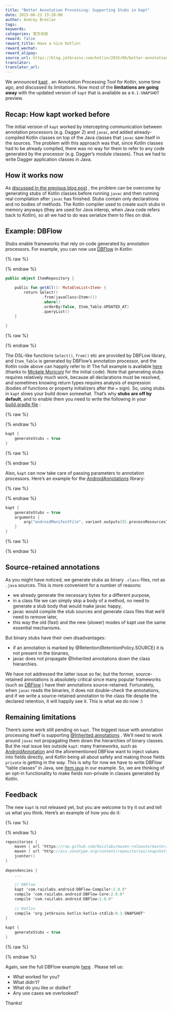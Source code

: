 ```yaml
---
title: "Better Annotation Processing: Supporting Stubs in kapt"
date: 2015-06-22 15:28:00
author: Andrey Breslav
tags:
keywords:
categories: 官方动态
reward: false
reward_title: Have a nice Kotlin!
reward_wechat:
reward_alipay:
source_url: https://blog.jetbrains.com/kotlin/2015/06/better-annotation-processing-supporting-stubs-in-kapt/
translator:
translator_url:
---
```


We announced [kapt](http://blog.jetbrains.com/kotlin/2015/05/kapt-annotation-processing-for-kotlin/) , an Annotation Processing Tool for Kotlin, some time ago, and discussed its limitations. Now most of the **limitations are going away** with the updated version of `kapt` that is available as a `0.1-SNAPSHOT` preview.<span id="more-2385"></span>
## Recap: How kapt worked before

The initial version of `kapt` worked by intercepting communication between annotation processors (e.g. Dagger 2) and `javac`, and added already-compiled Kotlin classes on top of the Java classes that `javac` saw itself in the sources. The problem with this approach was that, since Kotlin classes had to be already compiled, there was no way for them to refer to any code generated by the processor (e.g. Dagger’s module classes). Thus we had to write Dagger application classes in Java.
## How it works now

As [discussed in the previous blog post](http://blog.jetbrains.com/kotlin/2015/05/kapt-annotation-processing-for-kotlin/) , the problem can be overcome by generating <em>stubs</em> of Kotlin classes before running `javac` and then running real compilation after `javac` has finished. Stubs contain only declarations and no bodies of methods. The Kotlin compiler used to create such stubs in memory anyways (they are used for Java interop, when Java code refers back to Kotlin), so all we had to do was serialize them to files on disk.
## Example: DBFlow

Stubs enable frameworks that rely on code generated by annotation processors. For example, you can now use [DBFlow](https://github.com/Raizlabs/DBFlow) in Kotlin:

{% raw %}
<p></p>
{% endraw %}

```kotlin
public object ItemRepository {
 
    public fun getAll(): MutableList<Item> {
        return Select()
                .from(javaClass<Item>())
                .where()
                .orderBy(false, Item_Table.UPDATED_AT)
                .queryList()
    }
 
}
```

{% raw %}
<p></p>
{% endraw %}

The DSL-like functions `Select()`, `from()` etc are provided by DBFLow library, and `Item_Table` is generated by DBFlow’s annotation processor, and the Kotlin code above can happily refer to it!
The full example is available [here](https://github.com/yanex/kotlin-poc) (thanks to [Mickele Moriconi](https://github.com/mickele) for the initial code).
Note that generating stubs requires relatively much work, because all declarations must be resolved, and sometimes knowing return types requires analysis of expression (bodies of functions or property initializers after the `=` sign). So, using stubs in `kapt` slows your build down somewhat. That’s why **stubs are off by default**, and to enable them you need to write the following in your [build.gradle file](https://github.com/yanex/kotlin-poc/blob/master/app/build.gradle#L41) :

{% raw %}
<p></p>
{% endraw %}

```kotlin
kapt {
    generateStubs = true
}
```

{% raw %}
<p></p>
{% endraw %}

Also, `kapt` can now take care of passing parameters to annotation processors. Here’s an example for the [AndroidAnnotations](http://androidannotations.org/) library:

{% raw %}
<p></p>
{% endraw %}

```kotlin
kapt {
    generateStubs = true
    arguments {
        arg("androidManifestFile", variant.outputs[0].processResourcesTask.manifestFile)
    }
}
```

{% raw %}
<p></p>
{% endraw %}

## Source-retained annotations

As you might have noticed, we generate stubs as binary `.class`-files, not as `.java` sources. This is more convenient for a number of reasons:

* we already generate the necessary bytes for a different purpose,
* in a class file we can simply skip a body of a method, no need to generate a stub body that would make javac happy,
* javac would compile the stub sources and generate class files that we’d need to remove later,
* this way the old (fast) and the new (slower) modes of kapt use the same essential mechanisms.

But binary stubs have their own disadvantages:

* if an annotation is marked by @Retention(RetentionPolicy.SOURCE) it is not present in the binaries,
* javac does not propagate @Inherited annotations down the class hierarchies.

We have not addressed the latter issue so far, but the former, source-retained annotations is absolutely critical since many popular frameworks (such as [DBFlow](https://github.com/Raizlabs/DBFlow) ) have their annotations source-retained. Fortunately, when `javac` reads the binaries, it does not double-check the annotations, and if we write a source-retained annotation to the class file despite the declared retention, it will happily see it. This is what we do now <img alt=":)" class="wp-smiley" data-recalc-dims="1" src="https://i2.wp.com/blog.jetbrains.com/kotlin/wp-includes/images/smilies/simple-smile.png?w=640&amp;ssl=1" style="height: 1em; max-height: 1em;"/>
## Remaining limitations

There’s some work still pending on `kapt`.
The biggest issue with annotation processing itself is supporting [@Inherited annotations](http://docs.oracle.com/javase/8/docs/api/java/lang/annotation/Inherited.html) . We’ll need to work around `javac` not propagating them down the hierarchies of binary classes.
But the real issue lies outside `kapt`: many frameworks, such as [AndroidAnnotation](http://androidannotations.org/) and the aforementioned DBFlow want to inject values into fields directly, and Kotlin being all about safety and making those fields `private` is getting in the way. This is why for now we have to write DBFlow “table classes” in Java, see [Item.java](https://github.com/yanex/kotlin-poc/blob/master/app/src/main/java/mobi/porquenao/poc/kotlin/core/Item.java) in our example.
So, we are thinking of an opt-in functionality to make fields non-private in classes generated by Kotlin.
## Feedback

The new `kapt` is not released yet, but you are welcome to try it out and tell us what you think. Here’s an example of how you do it:

{% raw %}
<p></p>
{% endraw %}

```kotlin
repositories {
    maven { url 'https://raw.github.com/Raizlabs/maven-releases/master/releases' }
    maven { url 'http://oss.sonatype.org/content/repositories/snapshots' }
    jcenter()
}
 
dependencies {
    ...
 
    // DBFlow
    kapt 'com.raizlabs.android:DBFlow-Compiler:2.0.0'
    compile 'com.raizlabs.android:DBFlow-Core:2.0.0'
    compile 'com.raizlabs.android:DBFlow:2.0.0'
 
    // Kotlin
    compile 'org.jetbrains.kotlin:kotlin-stdlib:0.1-SNAPSHOT'
}
 
kapt {
    generateStubs = true
}
```

{% raw %}
<p></p>
{% endraw %}

Again, see the full DBFlow example [here](https://github.com/yanex/kotlin-poc) .
Please tell us:

* What worked for you?
* What didn’t?
* What do you like or dislike?
* Any use cases we overlooked?

Thanks!
